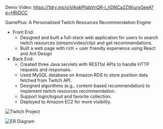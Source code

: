 Demo Video: https://1drv.ms/v/s!AqkPfqbVnQR-l_hDNCa2ZWiurxGeeA?e=HRiDCC

GamePlus: A Personalized Twitch Resources Recommendation Engine
 - Front End:
    - Designed and built a full-stack web application for users to search twitch resources (stream/video/clip) and get recommendations. 
    - Built a web page with rich + user friendly experience using React and Ant Design
 - Back End:
   - Created three Java servlets with RESTful APIs to handle HTTP requests and responses.
   - Used MySQL database on Amazon RDS to store position data fetched from Twitch API.
   - Designed algorithms (e.g., content-based recommendation) to implement twitch resources recommendation.
   - Support login/logout and favorite collection.
   - Deployed to Amazon EC2 for more visibility.

![Twitch Project](https://user-images.githubusercontent.com/107577761/180881055-bd10dd78-be3a-4eda-b0d8-fee2e9a59031.jpeg)

![ER Diagram](https://user-images.githubusercontent.com/107577761/184510570-eea8503b-06f3-4ef3-a569-dcd02c26f928.jpg)

